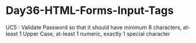 # Day36-HTML-Forms-Input-Tags

UC5 : Validate Password so that it should have minimum 8 characters, at-least 1 Upper Case, at-least 1 numeric, exactly 1 special character
